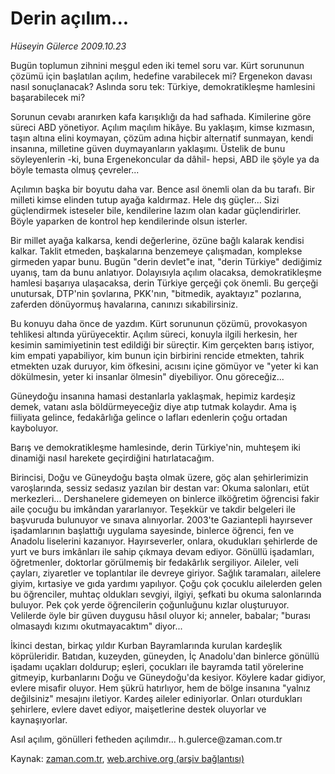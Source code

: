 # Derin açılım...

*Hüseyin Gülerce 2009.10.23*

<tr><td class="metin" colspan="2" style="padding-top: 20px; padding-left: 5px; padding-right: 10px;">Bugün toplumun zihnini meşgul eden iki temel soru var. Kürt sorununun çözümü için başlatılan açılım, hedefine varabilecek mi? Ergenekon davası nasıl sonuçlanacak? Aslında soru tek: Türkiye, demokratikleşme hamlesini başarabilecek mi?</td></tr><tr><td class="metin" colspan="2" style="padding-top: 20px; padding-left: 5px; padding-right: 10px;"><p>Sorunun cevabı aranırken kafa karışıklığı da had safhada. Kimilerine göre süreci ABD yönetiyor. Açılım maçılım hikâye. Bu yaklaşım, kimse kızmasın, taşın altına elini koymayan, çözüm adına hiçbir alternatif sunmayan, kendi insanına, milletine güven duymayanların yaklaşımı. Üstelik de bunu söyleyenlerin -ki, buna Ergenekoncular da dâhil- hepsi, ABD ile şöyle ya da böyle temasta olmuş çevreler...
<p>Açılımın başka bir boyutu daha var. Bence asıl önemli olan da bu tarafı. Bir milleti kimse elinden tutup ayağa kaldırmaz. Hele dış güçler... Sizi güçlendirmek isteseler bile, kendilerine lazım olan kadar güçlendirirler. Böyle yaparken de kontrol hep kendilerinde olsun isterler.
<p>Bir millet ayağa kalkarsa, kendi değerlerine, özüne bağlı kalarak kendisi kalkar. Taklit etmeden, başkalarına benzemeye çalışmadan, komplekse girmeden yapar bunu. Bugün "derin devlet"e inat, "derin Türkiye" dediğimiz uyanış, tam da bunu anlatıyor. Dolayısıyla açılım olacaksa, demokratikleşme hamlesi başarıya ulaşacaksa, derin Türkiye gerçeği çok önemli. Bu gerçeği unutursak, DTP'nin şovlarına, PKK'nın, "bitmedik, ayaktayız" pozlarına, zaferden dönüyormuş havalarına, canınızı sıkabilirsiniz.
<p>Bu konuyu daha önce de yazdım. Kürt sorununun çözümü, provokasyon tehlikesi altında yürüyecektir. Açılım süreci, konuyla ilgili herkesin, her kesimin samimiyetinin test edildiği bir süreçtir. Kim gerçekten barış istiyor, kim empati yapabiliyor, kim bunun için birbirini rencide etmekten, tahrik etmekten uzak duruyor, kim öfkesini, acısını içine gömüyor ve "yeter ki kan dökülmesin, yeter ki insanlar ölmesin" diyebiliyor. Onu göreceğiz...
<p>Güneydoğu insanına hamasi destanlarla yaklaşmak, hepimiz kardeşiz demek, vatanı asla böldürmeyeceğiz diye atıp tutmak kolaydır. Ama iş fiiliyata gelince, fedakârlığa gelince o lafları edenlerin çoğu ortadan kayboluyor.
<p>Barış ve demokratikleşme hamlesinde, derin Türkiye'nin, muhteşem iki dinamiği nasıl harekete geçirdiğini hatırlatacağım.
<p>Birincisi, Doğu ve Güneydoğu başta olmak üzere, göç alan şehirlerimizin varoşlarında, sessiz sedasız yazılan bir destan var: Okuma salonları, etüt merkezleri... Dershanelere gidemeyen on binlerce ilköğretim öğrencisi fakir aile çocuğu bu imkândan yararlanıyor. Teşekkür ve takdir belgeleri ile başvuruda bulunuyor ve sınava alınıyorlar. 2003'te Gaziantepli hayırsever işadamlarının başlattığı uygulama sayesinde, binlerce öğrenci, fen ve Anadolu liselerini kazanıyor. Hayırseverler, onlara, okudukları şehirlerde de yurt ve burs imkânları ile sahip çıkmaya devam ediyor. Gönüllü işadamları, öğretmenler, doktorlar görülmemiş bir fedakârlık sergiliyor. Aileler, veli çayları, ziyaretler ve toplantılar ile devreye giriyor. Sağlık taramaları, ailelere giyim, kırtasiye ve gıda yardımı yapılıyor. Çoğu çok çocuklu ailelerden gelen bu öğrenciler, muhtaç oldukları sevgiyi, ilgiyi, şefkati bu okuma salonlarında buluyor. Pek çok yerde öğrencilerin çoğunluğunu kızlar oluşturuyor. Velilerde öyle bir güven duygusu hâsıl oluyor ki; anneler, babalar; "burası olmasaydı kızımı okutmayacaktım" diyor...
<p>İkinci destan, birkaç yıldır Kurban Bayramlarında kurulan kardeşlik köprüleridir. Batıdan, kuzeyden, güneyden, İç Anadolu'dan binlerce gönüllü işadamı uçakları doldurup; eşleri, çocukları ile bayramda tatil yörelerine gitmeyip, kurbanlarını Doğu ve Güneydoğu'da kesiyor. Köylere kadar gidiyor, evlere misafir oluyor. Hem şükrü hatırlıyor, hem de bölge insanına "yalnız değilsiniz" mesajını iletiyor. Kardeş aileler ediniyorlar. Onları oturdukları şehirlere, evlere davet ediyor, maişetlerine destek oluyorlar ve kaynaşıyorlar. 
<p>Asıl açılım, gönülleri fetheden açılımdır... h.gulerce@zaman.com.tr<br/></p></p></p></p></p></p></p></p></p></td></tr>

Kaynak: [zaman.com.tr](http://zaman.com.tr/yazar.do?yazino=906626), [web.archive.org (arşiv bağlantısı)](http://web.archive.org/web/20091027061005/http://www.zaman.com.tr:80/yazar.do?yazino=906626)
